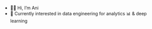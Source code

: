 - 👋🏾 Hi, I’m Ani
- 👀 Currently interested in data engineering for analytics 📊 & deep learning 

<!---
ani8alepur/ani8alepur is a ✨ special ✨ repository because its `README.md` (this file) appears on your GitHub profile.
You can click the Preview link to take a look at your changes.
--->
